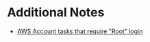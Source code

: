 # Additional Notes

* [AWS Account tasks that require "Root" login][aws_root_account_tasks]


[aws_root_account_tasks]: http://docs.aws.amazon.com/general/latest/gr/aws_tasks-that-require-root.html

